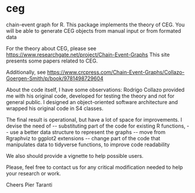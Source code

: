 
# ceg
chain-event graph for R. This package implements the theory of CEG.
You will be able to generate CEG objects from manual input or from formated data

For the theory about CEG, please see https://www.researchgate.net/project/Chain-Event-Graphs
This site presents some papers related to CEG.

Additionally,  see https://www.crcpress.com/Chain-Event-Graphs/Collazo-Goergen-Smith/p/book/9781498729604

About the code itself, I have some observations:
Rodrigo Collazo provided me with his original code, developed for testing the theory and not for 
general public. I designed an object-oriented software architecture and wrapped his original 
code in S4 classes. 

The final result is operational, but have a lot of space for improvements. I devise the need of
-- substituting part of the code for existing R functions, 
-- use a better data structure to represent the graphs
-- move from Rgraphviz to ggplot2 extensions
-- change part of the code that manipulates data to tidyverse functions, to improve code readability 

We also should provide a vignette to help possible users. 

Please, feel free to contact us for any critical modification needed to help your research or work.

Cheers
Pier Taranti
